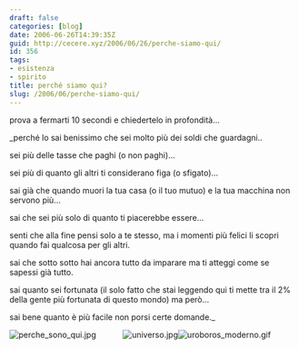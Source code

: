 ```yaml
---
draft: false
categories: [blog]
date: 2006-06-26T14:39:35Z
guid: http://cecere.xyz/2006/06/26/perche-siamo-qui/
id: 356
tags:
- esistenza
- spirito
title: perché siamo qui?
slug: /2006/06/perche-siamo-qui/
---
```


prova a fermarti 10 secondi e chiedertelo in profondità…

 _perché lo sai benissimo che sei molto più dei soldi che guardagni..
  
sei più delle tasse che paghi (o non paghi)…
  
sei più di quanto gli altri ti considerano figa (o sfigato)…
  
sai già che quando muori la tua casa (o il tuo mutuo) e la tua macchina non servono più…
  
sai che sei più solo di quanto ti piacerebbe essere…
  
senti che alla fine pensi solo a te stesso, ma i momenti più felici li scopri quando fai qualcosa per gli altri.
  
sai che sotto sotto hai ancora tutto da imparare ma ti atteggi come se sapessi già tutto.
  
sai quanto sei fortunata (il solo fatto che stai leggendo qui ti mette tra il 2% della gente più fortunata di questo mondo) ma però…
  
sai bene quanto è più facile non porsi certe domande._

<img align="left" id="image355" alt="perche_sono_qui.jpg" src="http://cecere.xyz/wp-content/uploads/sites/3/2006/06/perche_sono_qui.jpg" />

<div style="text-align: center">
  <img id="image354" alt="universo.jpg" src="http://cecere.xyz/wp-content/uploads/sites/3/2006/06/universo.jpg" /><img id="image353" alt="uroboros_moderno.gif" src="http://cecere.xyz/wp-content/uploads/sites/3/2006/06/uroboros_moderno.gif" />
</div>